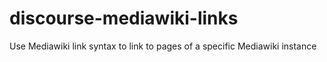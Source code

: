 # discourse-mediawiki-links

Use Mediawiki link syntax to link to pages of a specific Mediawiki instance
